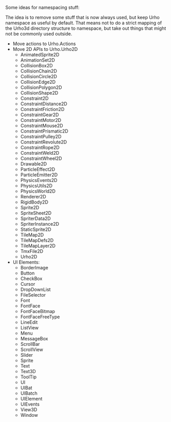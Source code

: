 Some ideas for namespacing stuff:

The idea is to remove some stuff that is now always used, but keep Urho namespace as 
useful by default.   That means not to do a strict mapping of the Urho3d directory
structure to namespace, but take out things that might not be commonly used outside.

* Move actions to Urho.Actions
* Move 2D APIs to Urho.Urho2D
  * AnimatedSprite2D
  * AnimationSet2D
  * CollisionBox2D
  * CollisionChain2D
  * CollisionCircle2D
  * CollisionEdge2D
  * CollisionPolygon2D
  * CollisionShape2D
  * Constraint2D
  * ConstraintDistance2D
  * ConstraintFriction2D
  * ConstraintGear2D
  * ConstraintMotor2D
  * ConstraintMouse2D
  * ConstraintPrismatic2D
  * ConstraintPulley2D
  * ConstraintRevolute2D
  * ConstraintRope2D
  * ConstraintWeld2D
  * ConstraintWheel2D
  * Drawable2D
  * ParticleEffect2D
  * ParticleEmitter2D
  * PhysicsEvents2D
  * PhysicsUtils2D
  * PhysicsWorld2D
  * Renderer2D
  * RigidBody2D
  * Sprite2D
  * SpriteSheet2D
  * SpriterData2D
  * SpriterInstance2D
  * StaticSprite2D
  * TileMap2D
  * TileMapDefs2D
  * TileMapLayer2D
  * TmxFile2D
  * Urho2D
* UI Elements:
  * BorderImage
  * Button
  * CheckBox
  * Cursor
  * DropDownList
  * FileSelector
  * Font
  * FontFace
  * FontFaceBitmap
  * FontFaceFreeType
  * LineEdit
  * ListView
  * Menu
  * MessageBox
  * ScrollBar
  * ScrollView
  * Slider
  * Sprite
  * Text
  * Text3D
  * ToolTip
  * UI
  * UIBat
  * UIBatch
  * UIElement
  * UIEvents
  * View3D
  * Window

